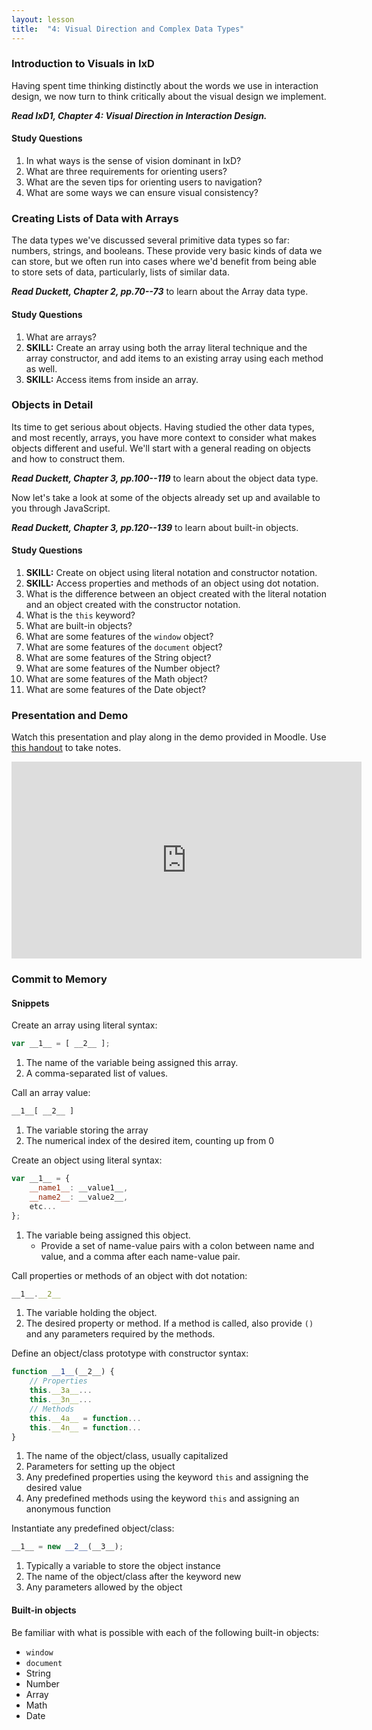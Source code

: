 ```yaml
---
layout: lesson
title:  "4: Visual Direction and Complex Data Types"
---
```

### Introduction to Visuals in IxD

Having spent time thinking distinctly about the words we use in interaction design, we now turn to think critically about the visual design we implement.

***Read IxD1, Chapter 4: Visual Direction in Interaction Design.***

#### Study Questions

1. In what ways is the sense of vision dominant in IxD?
2. What are three requirements for orienting users?
3. What are the seven tips for orienting users to navigation?
4. What are some ways we can ensure visual consistency?

### Creating Lists of Data with Arrays

The data types we've discussed several primitive data types so far: numbers, strings, and booleans. These provide very basic kinds of data we can store, but we often run into cases where we'd benefit from being able to store sets of data, particularly, lists of similar data.

***Read Duckett, Chapter 2, pp.70--73*** to learn about the Array data type.

#### Study Questions
1. What are arrays?
2. **SKILL:** Create an array using both the array literal technique and the array constructor, and add items to
an existing array using each method as well.
3. **SKILL:** Access items from inside an array.

### Objects in Detail

Its time to get serious about objects. Having studied the other data types, and most recently, arrays, you have
more context to consider what makes objects different and useful. We'll start with a general reading on objects
and how to construct them.

***Read Duckett, Chapter 3, pp.100--119*** to learn about the object data type.

Now let's take a look at some of the objects already set up and available to you through JavaScript.

***Read Duckett, Chapter 3, pp.120--139*** to learn about built-in objects.

#### Study Questions

1. **SKILL:** Create on object using literal notation and constructor notation.
9. **SKILL:** Access properties and methods of an object using dot notation.
10. What is the difference between an object created with the literal notation and an object created with the
constructor notation.
11. What is the `this` keyword?
12. What are built-in objects?
13. What are some features of the `window` object?
14. What are some features of the `document` object?
15. What are some features of the String object?
16. What are some features of the Number object?
17. What are some features of the Math object?
18. What are some features of the Date object?


### Presentation and Demo

Watch this presentation and play along in the demo provided in Moodle. Use [this handout](/docs/vcd-3650-lesson-4.pdf) to take notes.

<iframe width="560" height="315" src="https://www.youtube.com/embed/1DzO-uP2XA4" frameborder="0" allowfullscreen></iframe>

### Commit to Memory

#### Snippets

Create an array using literal syntax:
```js
var __1__ = [ __2__ ];
```
1. The name of the variable being assigned this array.
2. A comma-separated list of values.

Call an array value:
```js
__1__[ __2__ ]
````
1. The variable storing the array
2. The numerical index of the desired item, counting up from 0

Create an object using literal syntax:
```js
var __1__ = {
    __name1__: __value1__,
    __name2__: __value2__,
    etc...
};
```
1. The variable being assigned this object.
    * Provide a set of name-value pairs with a colon between name and value, and a comma after each
name-value pair.

Call properties or methods of an object with dot notation:
```js
__1__.__2__
````
1. The variable holding the object.
2. The desired property or method. If a method is called, also provide `()` and any parameters required by the
methods.

Define an object/class prototype with constructor syntax:
```js
function __1__(__2__) {
    // Properties
    this.__3a__...
    this.__3n__...
    // Methods
    this.__4a__ = function...
    this.__4n__ = function...
}
```
1. The name of the object/class, usually capitalized
2. Parameters for setting up the object
3. Any predefined properties using the keyword `this` and assigning the desired value
4. Any predefined methods using the keyword `this` and assigning an anonymous function

Instantiate any predefined object/class:
```js
__1__ = new __2__(__3__);
```
1. Typically a variable to store the object instance
2. The name of the object/class after the keyword new
3. Any parameters allowed by the object

#### Built-in objects

Be familiar with what is possible with each of the following built-in objects:

* `window`
* `document`
* String
* Number
* Array
* Math
* Date

